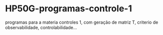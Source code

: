 # HP50G-programas-controle-1
programas para a materia controles 1, com geração de matriz T, criterio de observabilidade, controlabilidade...
